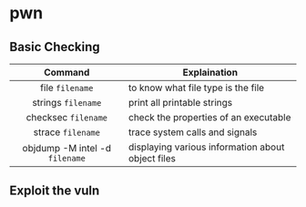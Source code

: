 # pwn

## Basic Checking

|             Command            | Explaination                                      |
| :----------------------------: | ------------------------------------------------- |
|         file `filename`        | to know what file type is the file                |
|       strings `filename`       | print all printable strings                       |
|       checksec `filename`      | check the properties of an executable             |
|        strace `filename`       | trace system calls and signals                    |
| objdump -M intel -d `filename` | displaying various information about object files |

## Exploit the vuln

